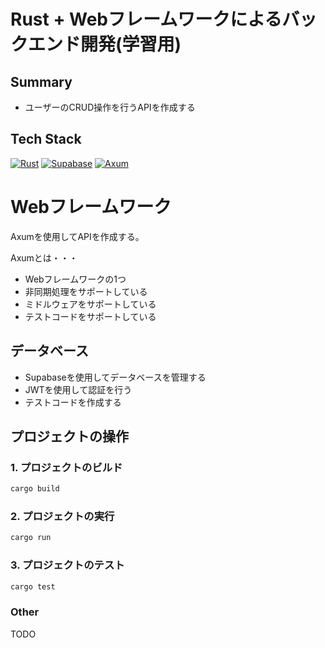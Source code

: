 # Rust + Webフレームワークによるバックエンド開発(学習用)

## Summary

- ユーザーのCRUD操作を行うAPIを作成する

## Tech Stack

[![Rust](https://img.shields.io/badge/Rust-1.74.0-orange.svg)](https://www.rust-lang.org/)
[![Supabase](https://img.shields.io/badge/Supabase-2.46.0-blue.svg)](https://supabase.com/)
[![Axum](https://img.shields.io/badge/Axum-0.7.11-green.svg)](https://github.com/tokio-rs/axum)

# Webフレームワーク

Axumを使用してAPIを作成する。

Axumとは・・・

- Webフレームワークの1つ
- 非同期処理をサポートしている
- ミドルウェアをサポートしている
- テストコードをサポートしている

## データベース

- Supabaseを使用してデータベースを管理する
- JWTを使用して認証を行う
- テストコードを作成する

## プロジェクトの操作

### 1. プロジェクトのビルド

```bash
cargo build
```

### 2. プロジェクトの実行

```bash
cargo run
```

### 3. プロジェクトのテスト

```bash
cargo test
```

### Other

TODO
